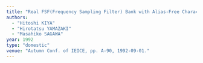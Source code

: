 ```yaml
---
title: "Real FSF(Frequency Sampling Filter) Bank with Alias-Free Characteristic at Discrete Frequency Points"
authors:
  - "Hitoshi KIYA"
  - "Hirotatsu YAMAZAKI"
  - "Masahiko SAGAWA"
year: 1992
type: "domestic"
venue: "Autumn Conf. of IEICE, pp. A-90, 1992-09-01."
---
```

